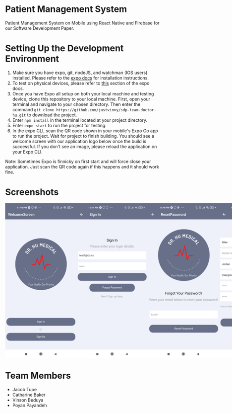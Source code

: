 # Patient Management System
Patient Management System on Mobile using React Native and Firebase for our Software Development Paper. 

# Setting Up the Development Environment
1. Make sure you have expo, git, nodeJS, and watchman (IOS users) installed. Please refer to the [expo docs](https://docs.expo.dev/get-started/installation/) for installation instructions. 
2. To test on physical devices, please refer to [this](https://docs.expo.dev/get-started/installation/#2-expo-go-app-for-ios-and) section of the expo docs.
3. Once you have Expo all setup on both your local machine and testing device, clone this repository to your local machine. First, open your terminal and navigate to your chosen directory. Then enter the command `git clone https://github.com/justvinny/sdp-team-doctor-hu.git` to download the project.
4. Enter `npm install` in the terminal located at your project directory.
5. Enter `expo start` to run the project for testing.
6. In the expo CLI, scan the QR code shown in your mobile's Expo Go app to run the project. Wait for project to finish building. You should see a welcome screen with our application logo below once the build is successful. If you don't see an image, please reload the application on your Expo CLI.

Note: Sometimes Expo is finnicky on first start and will force close your application. Just scan the QR code again if this happens and it should work fine.

# Screenshots
<div style="display: flex; flex-direction: row;">
  <img src="https://github.com/justvinny/sdp-team-doctor-hu/blob/main/screenshots/Screenshot_2021-09-14-23-46-22-752_host.exp.exponent.jpg" width=230/>
  <img src="https://github.com/justvinny/sdp-team-doctor-hu/blob/main/screenshots/Screenshot_2021-09-09-00-11-39-400_host.exp.exponent.jpg" width=230/>
  <img src="https://github.com/justvinny/sdp-team-doctor-hu/blob/main/screenshots/Screenshot_2021-09-14-23-46-36-358_host.exp.exponent.jpg" width=230/>
  <img src="https://github.com/justvinny/sdp-team-doctor-hu/blob/main/screenshots/Screenshot_2021-09-09-00-11-41-946_host.exp.exponent.jpg" width=230/>
  <img src="https://github.com/justvinny/sdp-team-doctor-hu/blob/main/screenshots/Screenshot_2021-09-14-23-47-51-086_host.exp.exponent.jpg" width=230/>
  <img src="https://github.com/justvinny/sdp-team-doctor-hu/blob/main/screenshots/Screenshot_2021-09-09-00-11-48-239_host.exp.exponent.jpg" width=230/>
  <img src="https://github.com/justvinny/sdp-team-doctor-hu/blob/main/screenshots/Screenshot_2021-09-14-23-48-54-662_host.exp.exponent.jpg" width=230/>
  <img src="https://github.com/justvinny/sdp-team-doctor-hu/blob/main/screenshots/Screenshot_2021-09-09-00-11-51-539_host.exp.exponent.jpg" width=230/>
  <img src="https://github.com/justvinny/sdp-team-doctor-hu/blob/main/screenshots/Screenshot_2021-09-09-00-11-55-635_host.exp.exponent.jpg" width=230/>
  <img src="https://github.com/justvinny/sdp-team-doctor-hu/blob/main/screenshots/Screenshot_2021-09-09-00-12-03-247_host.exp.exponent.jpg" width=230/>
  <img src="https://github.com/justvinny/sdp-team-doctor-hu/blob/main/screenshots/Screenshot_2021-09-09-00-12-06-052_host.exp.exponent.jpg" width=230/>
  <img src="https://github.com/justvinny/sdp-team-doctor-hu/blob/main/screenshots/Screenshot_2021-09-14-23-49-14-886_host.exp.exponent.jpg" width=230/>
  <img src="https://github.com/justvinny/sdp-team-doctor-hu/blob/main/screenshots/Screenshot_2021-09-09-00-12-40-060_host.exp.exponent.jpg" width=230/>
  <img src="https://github.com/justvinny/sdp-team-doctor-hu/blob/main/screenshots/Screenshot_2021-09-14-23-47-23-717_host.exp.exponent.jpg" width=230/>
</div>

# Team Members
- Jacob Tupe
- Catharine Baker
- Vinson Beduya
- Poyan Payandeh
